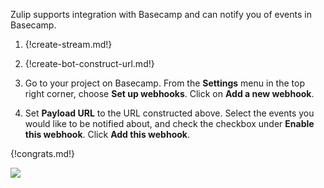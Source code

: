 Zulip supports integration with Basecamp and can notify you of
events in Basecamp.

1. {!create-stream.md!}

1. {!create-bot-construct-url.md!}

1. Go to your project on Basecamp. From the **Settings** menu in
   the top right corner, choose **Set up webhooks**. Click on
   **Add a new webhook**.

1. Set **Payload URL** to the URL constructed above. Select the events
   you would like to be notified about, and check the checkbox under
   **Enable this webhook**. Click **Add this webhook**.

{!congrats.md!}

![](/static/images/integrations/basecamp/001.png)

